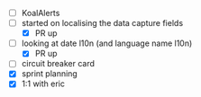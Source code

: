 * [ ] KoalAlerts
* [ ] started on localising the data capture fields
  * [x] PR up
* [ ] looking at date l10n (and language name l10n)
  * [x] PR up
* [ ] circuit breaker card
* [x] sprint planning
* [x] 1:1 with eric
